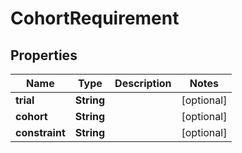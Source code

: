

# CohortRequirement


## Properties

| Name | Type | Description | Notes |
|------------ | ------------- | ------------- | -------------|
|**trial** | **String** |  |  [optional] |
|**cohort** | **String** |  |  [optional] |
|**constraint** | **String** |  |  [optional] |



